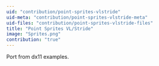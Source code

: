 ```yaml
---
uid: "contribution/point-sprites-vlstride"
uid-meta: "contribution/point-sprites-vlstride-meta"
uid-files: "contribution/point-sprites-vlstride-files"
title: "Point Sprites VL/Stride"
image: "Sprites.png"
contribution: "true"
---
```


Port from dx11 examples.